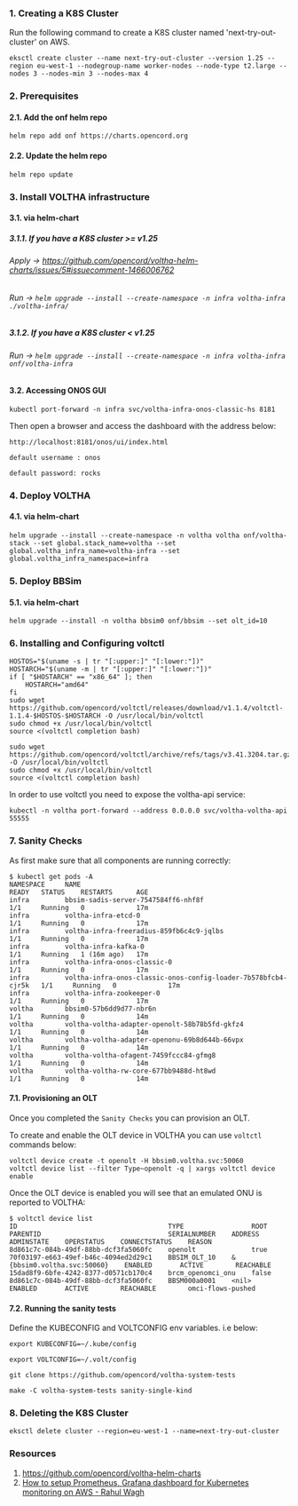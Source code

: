 ### 1. Creating a K8S Cluster

Run the following command to create a K8S cluster named 'next-try-out-cluster' on AWS.

```eksctl create cluster --name next-try-out-cluster --version 1.25 --region eu-west-1 --nodegroup-name worker-nodes --node-type t2.large --nodes 3 --nodes-min 3 --nodes-max 4```

### 2. Prerequisites


#### 2.1. Add the onf helm repo
```helm repo add onf https://charts.opencord.org```
#### 2.2. Update the helm repo 
```helm repo update```


### 3. Install VOLTHA infrastructure

#### 3.1. via helm-chart
##### 3.1.1. If you have a K8S cluster >= v1.25
###### Apply ->  https://github.com/opencord/voltha-helm-charts/issues/5#issuecomment-1466006762 
###### Run -> ```helm upgrade --install --create-namespace -n infra voltha-infra ./voltha-infra/```
##### 3.1.2. If you have a K8S cluster < v1.25
###### Run -> ```helm upgrade --install --create-namespace -n infra voltha-infra onf/voltha-infra```

#### 3.2. Accessing ONOS GUI
```kubectl port-forward -n infra svc/voltha-infra-onos-classic-hs 8181```

Then open a browser and access the dashboard with the address below:

```http://localhost:8181/onos/ui/index.html```

```default username : onos```

```default password: rocks```


### 4. Deploy VOLTHA

#### 4.1. via helm-chart
```helm upgrade --install --create-namespace -n voltha voltha onf/voltha-stack --set global.stack_name=voltha --set global.voltha_infra_name=voltha-infra --set  global.voltha_infra_namespace=infra```


### 5. Deploy BBSim

#### 5.1. via helm-chart
```helm upgrade --install -n voltha bbsim0 onf/bbsim --set olt_id=10```

### 6. Installing and Configuring voltctl

```
HOSTOS="$(uname -s | tr "[:upper:]" "[:lower:"])"
HOSTARCH="$(uname -m | tr "[:upper:]" "[:lower:"])"
if [ "$HOSTARCH" == "x86_64" ]; then
    HOSTARCH="amd64"
fi
sudo wget https://github.com/opencord/voltctl/releases/download/v1.1.4/voltctl-1.1.4-$HOSTOS-$HOSTARCH -O /usr/local/bin/voltctl
sudo chmod +x /usr/local/bin/voltctl
source <(voltctl completion bash)
```

```
sudo wget https://github.com/opencord/voltctl/archive/refs/tags/v3.41.3204.tar.gz -O /usr/local/bin/voltctl
sudo chmod +x /usr/local/bin/voltctl
source <(voltctl completion bash)
```

In order to use voltctl you need to expose the voltha-api service:

```kubectl -n voltha port-forward --address 0.0.0.0 svc/voltha-voltha-api 55555```


### 7. Sanity Checks

As first make sure that all components are running correctly:

```shell
$ kubectl get pods -A
NAMESPACE     NAME                                                            READY   STATUS    RESTARTS      AGE
infra         bbsim-sadis-server-7547584ff6-nhf8f                             1/1     Running   0             17m
infra         voltha-infra-etcd-0                                             1/1     Running   0             17m
infra         voltha-infra-freeradius-859fb6c4c9-jqlbs                        1/1     Running   0             17m
infra         voltha-infra-kafka-0                                            1/1     Running   1 (16m ago)   17m
infra         voltha-infra-onos-classic-0                                     1/1     Running   0             17m
infra         voltha-infra-onos-classic-onos-config-loader-7b578bfcb4-cjr5k   1/1     Running   0             17m
infra         voltha-infra-zookeeper-0                                        1/1     Running   0             17m
voltha        bbsim0-57b6dd9d77-nbr6n                                         1/1     Running   0             14m
voltha        voltha-voltha-adapter-openolt-58b78b5fd-gkfz4                   1/1     Running   0             14m
voltha        voltha-voltha-adapter-openonu-69b8d644b-66vpx                   1/1     Running   0             14m
voltha        voltha-voltha-ofagent-7459fccc84-gfmg8                          1/1     Running   0             14m
voltha        voltha-voltha-rw-core-677bb9488d-ht8wd                          1/1     Running   0             14m
```

#### 7.1. Provisioning an OLT

Once you completed the `Sanity Checks` you can provision an OLT.

To create and enable the OLT device in VOLTHA you can use `voltctl` commands below:

```shell
voltctl device create -t openolt -H bbsim0.voltha.svc:50060
voltctl device list --filter Type~openolt -q | xargs voltctl device enable
```

Once the OLT device is enabled you will see that an emulated ONU is reported to VOLTHA:

```shell
$ voltctl device list
ID                                      TYPE                 ROOT     PARENTID                                SERIALNUMBER    ADDRESS                       ADMINSTATE    OPERSTATUS    CONNECTSTATUS    REASON
8d861c7c-084b-49df-88bb-dcf3fa5060fc    openolt              true     70f03197-e663-49ef-b46c-4094ed2d29c1    BBSIM_OLT_10    &{bbsim0.voltha.svc:50060}    ENABLED       ACTIVE        REACHABLE        
15dad8f9-6bfe-4242-8377-d0571cb170c4    brcm_openomci_onu    false    8d861c7c-084b-49df-88bb-dcf3fa5060fc    BBSM000a0001    <nil>                         ENABLED       ACTIVE        REACHABLE        omci-flows-pushed
```

#### 7.2. Running the sanity tests

Define the KUBECONFIG and VOLTCONFIG env variables. i.e below:

```export KUBECONFIG=~/.kube/config```

```export VOLTCONFIG=~/.volt/config```


```git clone https://github.com/opencord/voltha-system-tests```

```make -C voltha-system-tests sanity-single-kind```


### 8. Deleting the K8S Cluster

```eksctl delete cluster --region=eu-west-1 --name=next-try-out-cluster```


### Resources
1. https://github.com/opencord/voltha-helm-charts 
2. [How to setup Prometheus, Grafana dashboard for Kubernetes monitoring on AWS - Rahul Wagh](https://jhooq.com/prometheous-k8s-aws-setup/)


